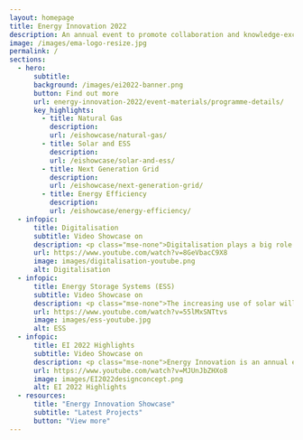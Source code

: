 ```yaml
---
layout: homepage
title: Energy Innovation 2022
description: An annual event to promote collaboration and knowledge-exchange among industry experts and the research community
image: /images/ema-logo-resize.jpg
permalink: /
sections:
  - hero:
      subtitle: 
      background: /images/ei2022-banner.png
      button: Find out more
      url: energy-innovation-2022/event-materials/programme-details/
      key_highlights:
        - title: Natural Gas
          description: 
          url: /eishowcase/natural-gas/
        - title: Solar and ESS
          description: 
          url: /eishowcase/solar-and-ess/
        - title: Next Generation Grid
          description: 
          url: /eishowcase/next-generation-grid/
        - title: Energy Efficiency
          description: 
          url: /eishowcase/energy-efficiency/
  - infopic:
      title: Digitalisation
      subtitle: Video Showcase on
      description: <p class="mse-none">Digitalisation plays a big role in shaping tomorrow's energy future. We are working with the industry and research community to co-create innovative solutions to digitalise the energy sector to improve productivity and efficiency, maintain grid resilience and achieve carbon abatement.</p><figure class="mse-infopic-media-right is-16by9"><iframe width="560" height="315" src="https://www.youtube.com/embed/8GeVbacC9X8" frameborder="0" allow="accelerometer; autoplay; clipboard-write; encrypted-media; gyroscope; picture-in-picture" allowfullscreen></iframe></figure>
      url: https://www.youtube.com/watch?v=8GeVbacC9X8
      image: images/digitalisation-youtube.png
      alt: Digitalisation
  - infopic:
      title: Energy Storage Systems (ESS)
      subtitle: Video Showcase on
      description: <p class="mse-none">The increasing use of solar will require ESS to mitigate intermittency challenges. We are partnering industry stakeholders and the research community to co-create innovative ESS solutions.</p><figure class="mse-infopic-media-left is-16by9"><iframe width="560" height="315" src="https://www.youtube.com/embed/55lMxSNTtvs" frameborder="0" allow="accelerometer; autoplay; clipboard-write; encrypted-media; gyroscope; picture-in-picture" allowfullscreen></iframe></figure>
      url: https://www.youtube.com/watch?v=55lMxSNTtvs
      image: images/ess-youtube.jpg
      alt: ESS
  - infopic:
      title: EI 2022 Highlights
      subtitle: Video Showcase on
      description: <p class="mse-none">Energy Innovation is an annual event to promote collaboration and knowledge exchange among industry experts and the research community. The event provides a platform to showcase EMA-funded R&D projects undertaken by industry and the research community over the years.</p><a href="energy-innovation-2022/event-materials/programme-details/" target="_blank" rel="noreferrer" class="bp-sec-button margin--top padding--bottom"> <div><span>Find out more</span><i class="sgds-icon sgds-icon-arrow-right is-size-4" aria-hidden="true"></i> </div> </a><figure class="mse-infopic-media-right is-16by9"><iframe width="560" height="315" src="https://www.youtube.com/embed/MJUnJbZHXo8" frameborder="0" allow="accelerometer; autoplay; clipboard-write; encrypted-media; gyroscope; picture-in-picture" allowfullscreen></iframe></figure>
      url: https://www.youtube.com/watch?v=MJUnJbZHXo8
      image: images/EI2022designconcept.png
      alt: EI 2022 Highlights
  - resources:
      title: "Energy Innovation Showcase"
      subtitle: "Latest Projects"
      button: "View more"
---
```

